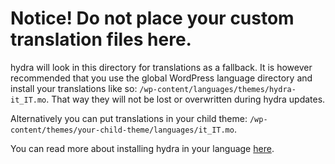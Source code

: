 # Notice! Do not place your custom translation files here.

hydra will look in this directory for translations as a fallback. It is however recommended that you use the global WordPress language directory and install your translations like so: `/wp-content/languages/themes/hydra-it_IT.mo`. That way they will not be lost or overwritten during hydra updates.

Alternatively you can put translations in your child theme: `/wp-content/themes/your-child-theme/languages/it_IT.mo`.

You can read more about installing hydra in your language [here](http://docs.woocommerce.com/document/installing-hydra-in-your-language/).